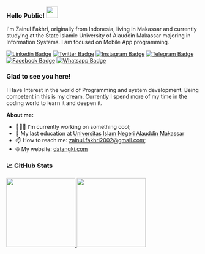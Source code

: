 
### Hello Public! <img src="https://media.giphy.com/media/hvRJCLFzcasrR4ia7z/giphy.gif" width="30px">

I'm Zainul Fakhri, originally from Indonesia, living in Makassar and currently studying at the State Islamic University of Alauddin Makassar majoring in Information Systems. I am focused on Mobile App programming.


[![Linkedin Badge](https://img.shields.io/badge/-LinkedIn-0e76a8?style=flat-square&logo=Linkedin&logoColor=white)](-)
[![Twitter Badge](https://img.shields.io/badge/-Twitter-00acee?style=flat-square&logo=Twitter&logoColor=white)](https://twitter.com/Ch3_Stultus)
[![Instagram Badge](https://img.shields.io/badge/-Instagram-e4405f?style=flat-square&logo=Instagram&logoColor=white)](https://www.instagram.com/zainulfakhri_/)
[![Telegram Badge](https://img.shields.io/badge/-Telegram-0088cc?style=flat-square&logo=Telegram&logoColor=white)](https://t.me/ZainulFakhri16)
[![Facebook Badge](https://img.shields.io/badge/-Facebook-0e76a8?style=flat-square&logo=Facebook&logoColor=white)](https://www.facebook.com/zainul.fahkri)
[![Whatsapp Badge](https://img.shields.io/badge/-Whatsapp-25d366?style=flat-square&logo=Whatsapp&logoColor=white)](https://wa.me/6282193046901)


### Glad to see you here!

I Have Interest in the world of Programming and system development. Being competent in this is my dream. Currently I spend more of my time in the coding world to learn it and deepen it. 

**About me:**
- 👨🏻‍💻 I’m currently working on something cool;
- :school: My last education at [Universitas Islam Negeri Alauddin Makassar](https://uin-alauddin.ac.id)
- 📫 How to reach me: zainul.fakhri2002@gmail.com;
- 🌐 My website: [datangki.com](https://datangki.com)


### &#x1f4c8; GitHub Stats
<p>
  <a href="https://github.com/zainulfakhri16/zainulfakhri16">
  <img height="180em" src="https://github-readme-stats.vercel.app/api?username=zainulfakhri16&hide=htmle&show_icons=true&include_all_commits=true&bg_color=30,e96443,904e95&title_color=fff&text_color=fff&icon_color=fff"/>
  <img height="180em" src="https://github-readme-stats.vercel.app/api/top-langs/?username=zainulfakhri16&hide=html,tex&title_color=ffffff&text_color=c9cacc&icon_color=2bbc8a&bg_color=1d1f21&langs_count=3"/>
</p>

<!--
**azwarbahar/azwarbahar** is a ✨ _special_ ✨ repository because its `README.md` (this file) appears on your GitHub profile.-->
<!--
Here are some ideas to get you started:

- 🔭 I’m currently working on ...
- 🌱 I’m currently learning ...
- 👯 I’m looking to collaborate on ...
- 🤔 I’m looking for help with ...
- 💬 Ask me about ...
- 📫 How to reach me: ...
- 😄 Pronouns: ...
- ⚡ Fun fact: ...
-->
